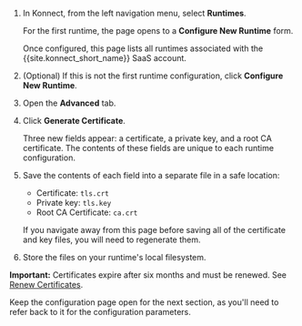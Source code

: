 <!-- Shared between Konnect gateway runtime config topics: Docker, Kubernetes, and kong.conf -->
1. In Konnect, from the left navigation menu, select **Runtimes**.

    For the first runtime, the page opens to a **Configure New Runtime** form.

    Once configured, this page lists all runtimes associated with the
    {{site.konnect_short_name}} SaaS account.

2. (Optional) If this is not the first runtime configuration, click
**Configure New Runtime**.

2. Open the **Advanced** tab.

3. Click **Generate Certificate**.

    Three new fields appear: a certificate, a private key, and a root CA
    certificate. The contents of these fields are unique to each
    runtime configuration.

5. Save the contents of each field into a separate file in a safe location:

    * Certificate: `tls.crt`
    * Private key: `tls.key`
    * Root CA Certificate: `ca.crt`

    If you navigate away from this page before saving all of the
    certificate and key files, you will need to regenerate them.

6. Store the files on your runtime's local filesystem.

<div class="alert alert-ee warning">
<b>Important:</b> Certificates expire after six months and must be renewed. See
<a href="/konnect/runtime-manager/renew-certificates">Renew Certificates</a>.
</div>

Keep the configuration page open for the next section, as you'll need to refer
back to it for the configuration parameters.
